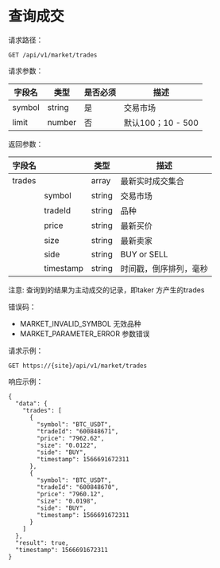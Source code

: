 # 查询成交



请求路径：

```
GET /api/v1/market/trades
```

请求参数：

| **字段名** | **类型** | **是否必须** | **描述**         |
| ------- | ------ | -------- | -------------- |
| symbol  | string | 是        | 交易市场           |
| limit   | number | 否        | 默认100；10 - 500 |

返回参数：

| **字段名** |           | **类型** | **描述**      |
| ------- | --------- | ------ | ----------- |
| trades  |           | array  | 最新实时成交集合    |
|         | symbol    | string | 交易市场        |
|         | tradeId   | string | 品种          |
|         | price     | string | 最新买价        |
|         | size      | string | 最新卖家        |
|         | side      | string | BUY or SELL |
|         | timestamp | string | 时间戳，倒序排列，毫秒 |

注意: 查询到的结果为主动成交的记录，即taker 方产生的trades

错误码：

* MARKET\_INVALID\_SYMBOL 无效品种
* MARKET\_PARAMETER\_ERROR 参数错误

请求示例：

```
GET https://{site}/api/v1/market/trades
```

响应示例：

```
{ 
  "data": {
    "trades": [
      {
        "symbol": "BTC_USDT",
        "tradeId": "600848671",
        "price": "7962.62",
        "size": "0.0122",
        "side": "BUY",
        "timestamp": 1566691672311
      },
      {
        "symbol": "BTC_USDT",
        "tradeId": "600848670",
        "price": "7960.12",
        "size": "0.0198",
        "side": "BUY",
        "timestamp": 1566691672311
      }
    ]
  },
  "result": true,
  "timestamp": 1566691672311
}
```
